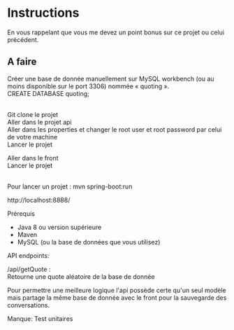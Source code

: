 <h1>Instructions</h1>
En vous rappelant que vous me devez un point bonus sur ce projet ou celui précédent.

<h2>A faire</h2>

Créer une base de donnée manuellement sur MySQL workbench (ou au moins disponible sur le port 3306) nommée « quoting ».
<br>
CREATE DATABASE quoting;

<br>
Git clone le projet
<br>
Aller dans le projet api
<br>
Aller dans les properties et changer le root user et root password par celui de votre machine
<br>
Lancer le projet

Aller dans le front 
<br>
Lancer le projet

<br>
Pour lancer un projet : mvn spring-boot:run


http://localhost:8888/

Prérequis
* Java 8 ou version supérieure
* Maven
* MySQL (ou la base de données que vous utilisez)

API endpoints:<br>

/api/getQuote : <br>
Retourne une quote aléatoire de la base de donnée

Pour permettre une meilleure logique l'api possède certe qu'un seul modèle mais partage la même base de donnée avec le front pour la sauvegarde des conversations.

Manque:
Test unitaires